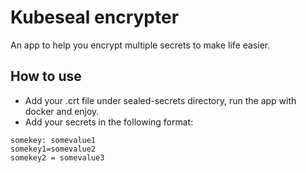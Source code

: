 # Kubeseal encrypter
An app to help you encrypt multiple secrets to make life easier.

## How to use
* Add your .crt file under sealed-secrets directory, run the app with docker and enjoy.
* Add your secrets in the following format:
```
somekey: somevalue1
somekey1=somevalue2
somekey2 = somevalue3
```
